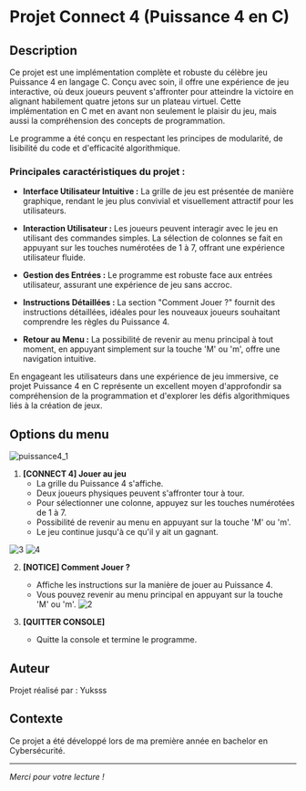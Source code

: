 # Projet Connect 4 (Puissance 4 en C)

## Description

Ce projet est une implémentation complète et robuste du célèbre jeu Puissance 4 en langage C. Conçu avec soin, il offre une expérience de jeu interactive, où deux joueurs peuvent s'affronter pour atteindre la victoire en alignant habilement quatre jetons sur un plateau virtuel. Cette implémentation en C met en avant non seulement le plaisir du jeu, mais aussi la compréhension des concepts de programmation.

Le programme a été conçu en respectant les principes de modularité, de lisibilité du code et d'efficacité algorithmique.

### Principales caractéristiques du projet :

- **Interface Utilisateur Intuitive :** La grille de jeu est présentée de manière graphique, rendant le jeu plus convivial et visuellement attractif pour les utilisateurs.

- **Interaction Utilisateur :** Les joueurs peuvent interagir avec le jeu en utilisant des commandes simples. La sélection de colonnes se fait en appuyant sur les touches numérotées de 1 à 7, offrant une expérience utilisateur fluide.

- **Gestion des Entrées :** Le programme est robuste face aux entrées utilisateur, assurant une expérience de jeu sans accroc.

- **Instructions Détaillées :** La section "Comment Jouer ?" fournit des instructions détaillées, idéales pour les nouveaux joueurs souhaitant comprendre les règles du Puissance 4.

- **Retour au Menu :** La possibilité de revenir au menu principal à tout moment, en appuyant simplement sur la touche 'M' ou 'm', offre une navigation intuitive.

En engageant les utilisateurs dans une expérience de jeu immersive, ce projet Puissance 4 en C représente un excellent moyen d'approfondir sa compréhension de la programmation et d'explorer les défis algorithmiques liés à la création de jeux.

## Options du menu
![puissance4_1](https://github.com/Yukssssss/Puissance-4/assets/115793657/897fe913-9fba-475a-9cd1-eb8abce7cc4a)



1. **[CONNECT 4] Jouer au jeu**
   - La grille du Puissance 4 s'affiche.
   - Deux joueurs physiques peuvent s'affronter tour à tour.
   - Pour sélectionner une colonne, appuyez sur les touches numérotées de 1 à 7.
   - Possibilité de revenir au menu en appuyant sur la touche 'M' ou 'm'.
   - Le jeu continue jusqu'à ce qu'il y ait un gagnant.

![3](https://github.com/Yukssssss/Puissance-4/assets/115793657/ec8a0330-2440-4844-bb39-de2ac98d2add)
![4](https://github.com/Yukssssss/Puissance-4/assets/115793657/561d4fdf-ffc5-426b-b205-7fee9c15b015)


2. **[NOTICE] Comment Jouer ?**
   - Affiche les instructions sur la manière de jouer au Puissance 4.
   - Vous pouvez revenir au menu principal en appuyant sur la touche 'M' ou 'm'.
![2](https://github.com/Yukssssss/Puissance-4/assets/115793657/55e1533f-2f27-4b1c-ad79-1684327fb574)

3. **[QUITTER CONSOLE]**
   - Quitte la console et termine le programme.


## Auteur

Projet réalisé par : Yuksss

## Contexte

Ce projet a été développé lors de ma première année en bachelor en Cybersécurité.

---

*Merci pour votre lecture !*
